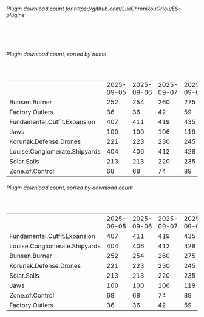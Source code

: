 <h6>Plugin download count for https://github.com/LixiChronikouOriou/ES-plugins</h6><br>
<br>
<h6>Plugin download count, sorted by name</h6><sub><sup><br>
<table>
	<tr>
		<td></td>
		<td>2025-09-05</td>
		<td>2025-09-06</td>
		<td>2025-09-07</td>
		<td>2025-09-08</td>
		<td>2025-09-09</td>
		<td>2025-09-10</td>
		<td>2025-09-11</td>
		<td>today +</td>
	</tr>
	<tr>
		<td>Bunsen.Burner</td>
		<td>252</td>
		<td>254</td>
		<td>260</td>
		<td>275</td>
		<td>286</td>
		<td>299</td>
		<td>301</td>
		<td>+ 2</td>
	</tr>
	<tr>
		<td>Factory.Outlets</td>
		<td>36</td>
		<td>36</td>
		<td>42</td>
		<td>59</td>
		<td>70</td>
		<td>81</td>
		<td>83</td>
		<td>+ 2</td>
	</tr>
	<tr>
		<td>Fundamental.Outfit.Expansion</td>
		<td>407</td>
		<td>411</td>
		<td>419</td>
		<td>435</td>
		<td>452</td>
		<td>465</td>
		<td>467</td>
		<td>+ 2</td>
	</tr>
	<tr>
		<td>Jaws</td>
		<td>100</td>
		<td>100</td>
		<td>106</td>
		<td>119</td>
		<td>130</td>
		<td>141</td>
		<td>143</td>
		<td>+ 2</td>
	</tr>
	<tr>
		<td>Korunak.Defense.Drones</td>
		<td>221</td>
		<td>223</td>
		<td>230</td>
		<td>245</td>
		<td>252</td>
		<td>264</td>
		<td>266</td>
		<td>+ 2</td>
	</tr>
	<tr>
		<td>Louise.Conglomerate.Shipyards</td>
		<td>404</td>
		<td>406</td>
		<td>412</td>
		<td>428</td>
		<td>439</td>
		<td>452</td>
		<td>454</td>
		<td>+ 2</td>
	</tr>
	<tr>
		<td>Solar.Sails</td>
		<td>213</td>
		<td>213</td>
		<td>220</td>
		<td>235</td>
		<td>244</td>
		<td>255</td>
		<td>257</td>
		<td>+ 2</td>
	</tr>
	<tr>
		<td>Zone.of.Control</td>
		<td>68</td>
		<td>68</td>
		<td>74</td>
		<td>89</td>
		<td>97</td>
		<td>103</td>
		<td>105</td>
		<td>+ 2</td>
	</tr>
</table>
</sub></sup>
<h6>Plugin download count, sorted by download count</h6><sub><sup><br>
<table>
	<tr>
		<td></td>
		<td>2025-09-05</td>
		<td>2025-09-06</td>
		<td>2025-09-07</td>
		<td>2025-09-08</td>
		<td>2025-09-09</td>
		<td>2025-09-10</td>
		<td>2025-09-11</td>
		<td>today +</td>
	</tr>
	<tr>
		<td>Fundamental.Outfit.Expansion</td>
		<td>407</td>
		<td>411</td>
		<td>419</td>
		<td>435</td>
		<td>452</td>
		<td>465</td>
		<td>467</td>
		<td>+ 2</td>
	</tr>
	<tr>
		<td>Louise.Conglomerate.Shipyards</td>
		<td>404</td>
		<td>406</td>
		<td>412</td>
		<td>428</td>
		<td>439</td>
		<td>452</td>
		<td>454</td>
		<td>+ 2</td>
	</tr>
	<tr>
		<td>Bunsen.Burner</td>
		<td>252</td>
		<td>254</td>
		<td>260</td>
		<td>275</td>
		<td>286</td>
		<td>299</td>
		<td>301</td>
		<td>+ 2</td>
	</tr>
	<tr>
		<td>Korunak.Defense.Drones</td>
		<td>221</td>
		<td>223</td>
		<td>230</td>
		<td>245</td>
		<td>252</td>
		<td>264</td>
		<td>266</td>
		<td>+ 2</td>
	</tr>
	<tr>
		<td>Solar.Sails</td>
		<td>213</td>
		<td>213</td>
		<td>220</td>
		<td>235</td>
		<td>244</td>
		<td>255</td>
		<td>257</td>
		<td>+ 2</td>
	</tr>
	<tr>
		<td>Jaws</td>
		<td>100</td>
		<td>100</td>
		<td>106</td>
		<td>119</td>
		<td>130</td>
		<td>141</td>
		<td>143</td>
		<td>+ 2</td>
	</tr>
	<tr>
		<td>Zone.of.Control</td>
		<td>68</td>
		<td>68</td>
		<td>74</td>
		<td>89</td>
		<td>97</td>
		<td>103</td>
		<td>105</td>
		<td>+ 2</td>
	</tr>
	<tr>
		<td>Factory.Outlets</td>
		<td>36</td>
		<td>36</td>
		<td>42</td>
		<td>59</td>
		<td>70</td>
		<td>81</td>
		<td>83</td>
		<td>+ 2</td>
	</tr>
</table>
</sub></sup>
